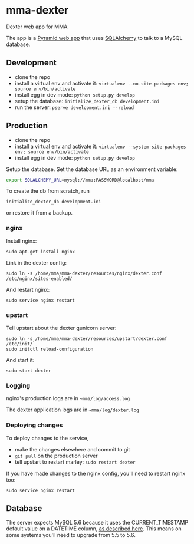 # mma-dexter

Dexter web app for MMA.

The app is a [Pyramid web app](http://www.pylonsproject.org/) that uses [SQLAlchemy](http://www.sqlalchemy.org/) to talk to a MySQL database.

## Development

* clone the repo
* install a virtual env and activate it: `virtualenv --no-site-packages env; source env/bin/activate`
* install egg in dev mode: `python setup.py develop`
* setup the database: `initialize_dexter_db development.ini`
* run the server: `pserve development.ini --reload`

## Production

* clone the repo
* install a virtual env and activate it: `virtualenv --system-site-packages env; source env/bin/activate`
* install egg in dev mode: `python setup.py develop`

Setup the database. Set the database URL as an environment variable:

```bash
export SQLALCHEMY_URL=mysql://mma:PASSWORD@localhost/mma
```

To create the db from scratch, run

```
initialize_dexter_db development.ini
```

or restore it from a backup.

### nginx

Install nginx:

`sudo apt-get install nginx`

Link in the dexter config:

`sudo ln -s /home/mma/mma-dexter/resources/nginx/dexter.conf /etc/nginx/sites-enabled/`

And restart nginx:

`sudo service nginx restart`

### upstart

Tell upstart about the dexter gunicorn server:

```
sudo ln -s /home/mma/mma-dexter/resources/upstart/dexter.conf /etc/init/`
sudo initctl reload-configuration
```

And start it:

``sudo start dexter``

### Logging

nginx's production logs are in ``~mma/log/access.log``

The dexter application logs are in ``~mma/log/dexter.log``

### Deploying changes

To deploy changes to the service,

* make the changes elsewhere and commit to git
* `git pull` on the production server
* tell upstart to restart marley: `sudo restart dexter`

If you have made changes to the nginx config, you'll need to restart nginx too:

`sudo service nginx restart`

## Database

The server expects MySQL 5.6 because it uses the CURRENT_TIMESTAMP default value
on a DATETIME column, [as described here](http://shankargopal.blogspot.com/2013/03/mysql-566-timestamp-columns-and-default.html).
This means on some systems you'll need to upgrade from 5.5 to 5.6.
